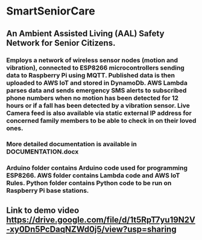 # SmartSeniorCare

## An Ambient Assisted Living (AAL) Safety Network for Senior Citizens.

### Employs a network of wireless sensor nodes (motion and vibration), connected to ESP8266 microcontrollers sending data to Raspberry Pi using MQTT. Published data is then uploaded to AWS IoT and stored in DynamoDb. AWS Lambda parses data and sends emergency SMS alerts to subscribed phone numbers when no motion has been detected for 12 hours or if a fall has been detected by a vibration sensor. Live Camera feed is also available via static external IP address for concerned family members to be able to check in on their loved ones.

### More detailed documentation is available in DOCUMENTATION.docx

### Arduino folder contains Arduino code used for programming ESP8266. AWS folder contains Lambda code and AWS IoT Rules. Python folder contains Python code to be run on Raspberry Pi base stations.

## Link to demo video https://drive.google.com/file/d/1t5RpT7yu19N2V-xy0Dn5PcDaqNZWd0j5/view?usp=sharing
